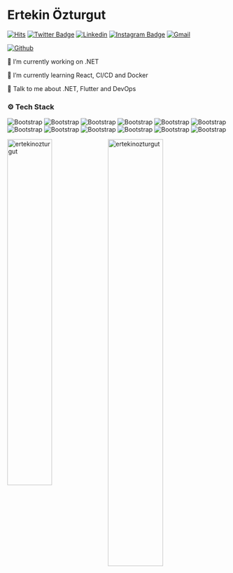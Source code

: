 # Ertekin Özturgut

[![Hits](https://hits.seeyoufarm.com/api/count/incr/badge.svg?url=https%3A%2F%2Fgithub.com%2Fertekinozturgut%2Fertekinozturgut&count_bg=%2379C83D&title_bg=%23555555&icon=&icon_color=%23E7E7E7&title=Profile+Views&edge_flat=false)](https://hits.seeyoufarm.com)
[![Twitter Badge](https://img.shields.io/badge/-Twitter-1da1f2?labelColor=1da1f2&logo=twitter&logoColor=white&link=https://twitter.com/ErtekinOzturgut)](https://twitter.com/ErtekinOzturgut)
[![Linkedin](https://img.shields.io/badge/-LinkedIn-blue?style=flat&logo=Linkedin&logoColor=white)](https://www.linkedin.com/in/ertekin-ozturgut/)
[![Instagram Badge](https://img.shields.io/badge/-Instagram-purple?logo=instagram&logoColor=white&link=https://instagram.com/ertekinozturgut/)](https://www.instagram.com/ertekinozturgut)
[![Gmail](https://img.shields.io/badge/-Gmail-c14438?style=flat&logo=Gmail&logoColor=white)](mailto:ertekinozturgut@gmail.com)

[![Github](https://img.shields.io/github/followers/ertekinozturgut?label=Follow&style=social)](https://github.com/ertekinozturgut)

🔭 I’m currently working on .NET

🌱 I’m currently learning React, CI/CD and Docker

💬 Talk to me about .NET, Flutter and DevOps


### ⚙️ Tech Stack

![Bootstrap](https://img.shields.io/badge/-C%23-05122A?style=flat-square&logo=C#&color=1e1e23) ![Bootstrap](https://img.shields.io/badge/-.NET-05122A?style=flat-square&logo=.NET&color=1e1e23) ![Bootstrap](https://img.shields.io/badge/-CSS3-05122A?style=flat-square&logo=CSS3&color=1e1e23) ![Bootstrap](https://img.shields.io/badge/-HTML5-05122A?style=flat-square&logo=HTML5&color=1e1e23) ![Bootstrap](https://img.shields.io/badge/-Javascript-05122A?style=flat-square&logo=Javascript&color=1e1e23) ![Bootstrap](https://img.shields.io/badge/-Jquery-05122A?style=flat-square&logo=Jquery&color=1e1e23) ![Bootstrap](https://img.shields.io/badge/-React-05122A?style=flat-square&logo=React&color=1e1e23) ![Bootstrap](https://img.shields.io/badge/-flutter-05122A?style=flat-square&logo=flutter&color=1e1e23) ![Bootstrap](https://img.shields.io/badge/-SQL-05122A?style=flat-square&logo=SQL&color=1e1e23) ![Bootstrap](https://img.shields.io/badge/-MySQL-05122A?style=flat-square&logo=MySQL&color=1e1e23) ![Bootstrap](https://img.shields.io/badge/-Microsoft%20SQL%20Server-05122A?style=flat-square&logo=Microsoft-SQL-Server&color=1e1e23) ![Bootstrap](https://img.shields.io/badge/-Bootstrap-05122A?style=flat-square&logo=Bootstrap&color=1e1e23)

<div>
  <img width="45%" align="left" src="https://github-readme-stats.vercel.app/api/top-langs?username=ertekinozturgut&show_icons=true&locale=en&layout=compact" alt="ertekinozturgut" />
  <img width="50%"  src="https://github-readme-streak-stats.herokuapp.com/?user=ertekinozturgut&" alt="ertekinozturgut" />
</div>


